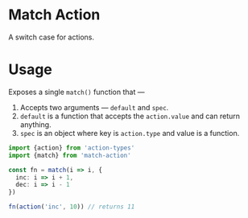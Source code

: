 # Match Action

A switch case for actions.

# Usage

Exposes a single `match()` function that —

1.  Accepts two arguments — `default` and `spec`.
2.  `default` is a function that accepts the `action.value` and can return anything.
3.  `spec` is an object where key is `action.type` and value is a function.

```ts
import {action} from 'action-types'
import {match} from 'match-action'

const fn = match(i => i, {
  inc: i => i + 1,
  dec: i => i - 1
})

fn(action('inc', 10)) // returns 11
```
